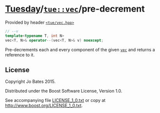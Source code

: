 [Tuesday](../../../README.md)/[`tue::vec`](../../headers/vec.md)/pre-decrement
==============================================================================
Provided by header [`<tue/vec.hpp>`](../../headers/vec.md)

```c++
// --v
template<typename T, int N>
vec<T, N>& operator--(vec<T, N>& v) noexcept;
```

Pre-decrements each and every component of the given
[`vec`](../../headers/vec.md) and returns a reference to it.

License
-------
Copyright Jo Bates 2015.

Distributed under the Boost Software License, Version 1.0.

See accompanying file [LICENSE_1_0.txt](../../../LICENSE_1_0.txt) or copy at
http://www.boost.org/LICENSE_1_0.txt.
